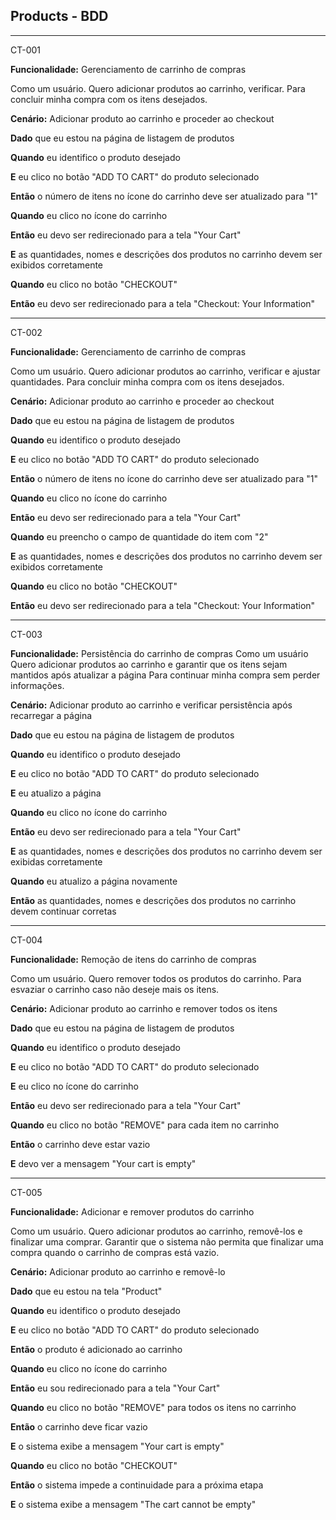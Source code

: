 ## Products - BDD

---
CT-001

**Funcionalidade:** Gerenciamento de carrinho de compras

Como um usuário. 
Quero adicionar produtos ao carrinho, verificar.
Para concluir minha compra com os itens desejados.

**Cenário:** Adicionar produto ao carrinho e proceder ao checkout

**Dado** que eu estou na página de listagem de produtos

**Quando** eu identifico o produto desejado

**E** eu clico no botão "ADD TO CART" do produto selecionado

**Então** o número de itens no ícone do carrinho deve ser atualizado para "1"

**Quando** eu clico no ícone do carrinho

**Então** eu devo ser redirecionado para a tela "Your Cart"

**E** as quantidades, nomes e descrições dos produtos no carrinho devem ser exibidos corretamente

**Quando** eu clico no botão "CHECKOUT"

**Então** eu devo ser redirecionado para a tela "Checkout: Your Information"

---
CT-002

**Funcionalidade:** Gerenciamento de carrinho de compras

Como um usuário.
Quero adicionar produtos ao carrinho, verificar e ajustar quantidades.
Para concluir minha compra com os itens desejados.

**Cenário:** Adicionar produto ao carrinho e proceder ao checkout

**Dado** que eu estou na página de listagem de produtos

**Quando** eu identifico o produto desejado

**E** eu clico no botão "ADD TO CART" do produto selecionado

**Então** o número de itens no ícone do carrinho deve ser atualizado para "1"

**Quando** eu clico no ícone do carrinho

**Então** eu devo ser redirecionado para a tela "Your Cart"

**Quando** eu preencho o campo de quantidade do item com "2"

**E** as quantidades, nomes e descrições dos produtos no carrinho devem ser exibidos corretamente

**Quando** eu clico no botão "CHECKOUT"

**Então** eu devo ser redirecionado para a tela "Checkout: Your Information"

---
CT-003

**Funcionalidade:** Persistência do carrinho de compras
Como um usuário
Quero adicionar produtos ao carrinho e garantir que os itens sejam mantidos após atualizar a página
Para continuar minha compra sem perder informações.

**Cenário:** Adicionar produto ao carrinho e verificar persistência após recarregar a página

**Dado** que eu estou na página de listagem de produtos

**Quando** eu identifico o produto desejado

**E** eu clico no botão "ADD TO CART" do produto selecionado

**E** eu atualizo a página

**Quando** eu clico no ícone do carrinho

**Então** eu devo ser redirecionado para a tela "Your Cart"

**E** as quantidades, nomes e descrições dos produtos no carrinho devem ser exibidas corretamente

**Quando** eu atualizo a página novamente

**Então** as quantidades, nomes e descrições dos produtos no carrinho devem continuar corretas

---
CT-004

**Funcionalidade:** Remoção de itens do carrinho de compras

Como um usuário.
Quero remover todos os produtos do carrinho.
Para esvaziar o carrinho caso não deseje mais os itens.

**Cenário:** Adicionar produto ao carrinho e remover todos os itens

**Dado** que eu estou na página de listagem de produtos

**Quando** eu identifico o produto desejado

**E** eu clico no botão "ADD TO CART" do produto selecionado

**E** eu clico no ícone do carrinho

**Então** eu devo ser redirecionado para a tela "Your Cart"

**Quando** eu clico no botão "REMOVE" para cada item no carrinho

**Então** o carrinho deve estar vazio

**E** devo ver a mensagem "Your cart is empty"

---
CT-005

**Funcionalidade:** Adicionar e remover produtos do carrinho

Como um usuário.
Quero adicionar produtos ao carrinho, removê-los e finalizar uma comprar.
Garantir que o sistema não permita que finalizar uma compra quando o carrinho de compras está vazio.

**Cenário:** Adicionar produto ao carrinho e removê-lo

**Dado** que eu estou na tela "Product"

**Quando** eu identifico o produto desejado

**E** eu clico no botão "ADD TO CART" do produto selecionado

**Então** o produto é adicionado ao carrinho

**Quando** eu clico no ícone do carrinho

**Então** eu sou redirecionado para a tela "Your Cart"

**Quando** eu clico no botão "REMOVE" para todos os itens no carrinho

**Então** o carrinho deve ficar vazio

**E** o sistema exibe a mensagem "Your cart is empty"

**Quando** eu clico no botão "CHECKOUT"

**Então** o sistema impede a continuidade para a próxima etapa

**E** o sistema exibe a mensagem "The cart cannot be empty"